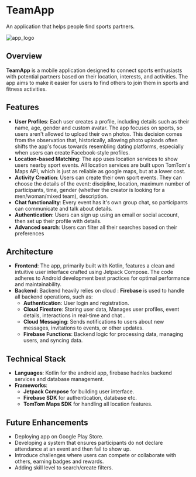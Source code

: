 
# TeamApp
An application that helps people find sports partners.

![app_logo](https://github.com/user-attachments/assets/37bcd1ee-3308-4f74-8f29-3ebb81ac2b61)
## Overview
**TeamApp** is a mobile application designed to connect sports enthusiasts with potential partners based on their location, interests, and activities. The app aims to make it easier for users to find others to join them in sports and fitness activities.

## Features
+ **User Profiles**: Each user creates a profile, including details such as their name, age, gender and custom avatar. The app focuses on sports, so users aren't allowed to upload their own photos. This decision comes from the observation that, historically, allowing photo uploads often shifts the app's focus towards resembling dating platforms, especially when users can create Facebook-style profiles.
+ **Location-based Matching**: The app uses location services to show users nearby sport events. All location services are built upon TomTom's Maps API, which is just as reliable as google maps, but at a lower cost.
+ **Activity Creation**: Users can create their own sport events. They can choose the details of the event: discipline, location, maximum number of participants, time, gender (whether the creator is looking for a men/woman/mixed team),  description.
+ **Chat functionality**: Every event has it's own group chat, so participants can communicate and talk about details.
+ **Authentication**: Users can sign up using an email or social account, then set up their profile with details.
+ **Advanced search**: Users can filter all their searches based on their preferences 
## Architecture 
+ **Frontend**: The app, primarily built with Kotlin, features a clean and intuitive user interface crafted using Jetpack Compose. The code adheres to Android development best practices for optimal performance and maintainability.
+ **Backend**: Backend heavily relies on cloud : **Firebase** is used to handle all backend operations, such as:
  + **Authentication**: User login and registration.
  + **Cloud Firestore**: Storing user data, Manages user profiles, event details, interactions in real-time and chat .
  + **Cloud Messaging**: Sends notifications to users about new messages, invitations to events, or other updates.
  + **Firebase Functions**: Backend logic for processing data, managing users, and syncing data.
## Technical Stack
+ **Languages**: Kotlin for the android app, firebase hadnles backend services and database management.
+ **Frameworks**:
  + **Jetpack Compose** for building user interface.
  + **Firebase SDK** for authentication, database etc.
  + **TomTom Maps SDK** for handling all location features.
  
## Future Enhancements
  + Deploying app on Google Play Store.
  + Developing a system that ensures participants do not declare attendance at an event and then fail to show up.
  + Introduce challenges where users can compete or collaborate with others, earning badges and rewards.
  + Adding skill level to search/create filters.
  
  

